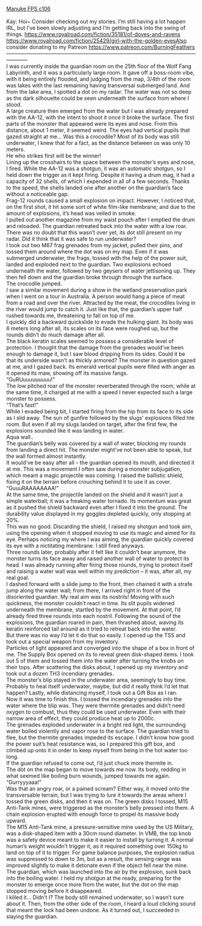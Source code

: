 [Manuke FPS c106](https://ashenfeather.wordpress.com/2020/10/10/fps-106/)
<br/><br/>
Kay: Hoi\~ Consider checking out my stories. I’m still having a lot happen IRL, but I’ve been slowly adjusting and I’m getting back into the swing of things. https://www.royalroad.com/fiction/35181/of-doves-and-ravens<br/>
https://www.royalroad.com/fiction/25429/girl-with-the-golden-eyesAlso consider donating to my Patreon  https://www.patreon.com/BurningFeathers<br/>
————————————————————————————————————————<br/>
I was currently inside the guardian room on the 25th floor of the Wolf Fang Labyrinth, and it was a particularly large room. It gave off a boss-room vibe, with it being entirely flooded, and judging from the map, 3/4th of the room was lakes with the last remaining having transversal submerged land. And from the lake area, I spotted a dot on my radar. The water was not so deep as the dark silhouette could be seen underneath the surface from where I stood. <br/>
A large creature then emerged from the water but I was already prepared with the AA-12, with the intent to shoot it once it broke the surface. The first parts of the monster that appeared were its eyes and nose. From this distance, about 1 meter, it seemed weird. The eyes had vertical pupils that gazed straight at me… Was this a crocodile? Most of its body was still underwater, I knew that for a fact, as the distance between us was only 10 meters. <br/>
He who strikes first will be the winner!<br/>
Lining up the crosshairs to the space between the monster’s eyes and nose, I fired. While the AA-12 was a shotgun, it was an automatic shotgun, so I held down the trigger as it kept firing. Despite it having a drum mag, it had a capacity of 32 shells, of which I expended in all of a few seconds. Thanks to the speed, the shells landed one after another on the guardian’s face without a noticeable gap. <br/>
Frag-12 rounds caused a small explosion on impact. However, I noticed that, on the first shot, it hit some sort of white film-like membrane; and due to the amount of explosions, it’s head was veiled in smoke. <br/>
I pulled out another magazine from my waist pouch after I emptied the drum and reloaded. The guardian retreated back into the water with a low roar. There was no doubt that this wasn’t over yet, its dot still present on my radar. Did it think that it was safe to run underwater? <br/>
I took out two M67 frag grenades from my jacket, pulled their pins, and tossed them around where the dot was on my map. Even if it was submerged underwater, the frags, tossed with the help of the power suit, landed and exploded next to the guardian. Two explosions echoed underneath the water, followed by two geysers of water jettisoning up. They then fell down and the guardian broke through through the surface. <br/>
The crocodile jumped. <br/>
I saw a similar movement during a show in the wetland preservation park when I went on a tour in Australia. A person would hang a piece of meat from a road and over the river. Attracted by the meat, the crocodiles living in the river would jump to catch it. Just like that, the guardian’s upper half rushed towards me, threatening to fall on top of me.<br/>
I quickly did a backward quickslide to evade the hulking giant. Its body was 6 meters long after all, its scales on its face were roughed up, but the rounds didn’t do much damage after all.<br/>
The black keratin scales seemed to possess a considerable level of protection. I thought that the damage from the grenades would’ve been enough to damage it, but I saw blood dripping from its sides. Could it be that its underside wasn’t as thickly armored? The monster in question gazed at me, and I gazed back. Its emerald vertical pupils were filled with anger as it opened its maw, showing off its massive fangs. <br/>
“GuRUuuuuuuuuu!”<br/>
The low pitched roar of the monster reverberated through the room, while at the same time, it charged at me with a speed I never expected such a large monster to possess. <br/>
“That’s fast!”<br/>
While I evaded being bit, I started firing from the hip from its face to its side as I slid away. The sun of gunfire followed by the slugs’ explosions filled hte room. But even if all my slugs landed on target, after the first few, the explosions sounded like it was landing in water. <br/>
Aqua wall..<br/>
The guardian’s belly was covered by a wall of water, blocking my rounds from landing a direct hit. The monster might’ve not been able to speak, but the wall formed almost instantly. <br/>
It would’ve be easy after all – the guardian opened its mouth, and directed it at me. This was a movement I often saw during a monster subjugation, which meant a magic projectile was coming. I raised the ballistic shield, fixing it on the terrain before crouching behind it to use it as cover. <br/>
“GuuuRAAAAAAAA!”<br/>
At the same time, the projectile landed on the shield and it wasn’t just a simple waterball; it was a freaking water tornado. Its momentum was great as it pushed the shield backward even after I fixed it into the ground. The durability value displayed in my goggles depleted quickly, only stopping at 20%.<br/>
This was no good. Discarding the shield, I raised my shotgun and took aim, using the opening when it stopped moving to use its magic and aimed for its eye. Perhaps noticing my where I was aiming, the guardian quickly covered its eye with a nictitating membrane. I still fired anyways. <br/>
Three rounds later, probably after it felt like it couldn’t bear anymore, the monster turns its face away and raised another wall of water to protect its head. I was already running after firing those rounds, trying to protect itself and raising a water wall was well within my prediction – it was, after all, my real goal. <br/>
I dashed forward with a slide jump to the front, then chained it with a strafe jump along the water wall; from there, I arrived right in front of the disoriented guardian. My real aim was its nostrils! Moving with such quickness, the monster couldn’t react in time. Its slit pupils widened underneath the membrane, startled by the movement. At that point, I’d already fired three rounds into each nostril. Following the sound of the explosions, the guardian roared in pain, then thrashed about, waving its keratin reinforced tail around as it tried to retreat back into the water. <br/>
But there was no way I’d let it do that so easily. I opened up the TSS and took out a special weapon from my inventory. <br/>
Particles of light appeared and converged into the shape of a box in front of me. The Supply Box opened on its to reveal green disk-shaped items. I took out 5 of them and tossed them into the water after turning the knobs on their tops. After scattering the disks about, I opened up my inventory and took out a dozen TH3 incendiary grenades.  <br/>
The monster’s blip stayed in the underwater area, seemingly to buy time. Probably to heal itself underwater, maybe, but did it really think I’d let that happen? Lastly, while distancing myself, I took out a Gift Box as I ran. <br/>
Now it was time to finish this. I tossed the incendiary grenades into the water where the blip was. They were thermite grenades and didn’t need oxygen to combust, thus they could be used underwater. Even with their narrow area of effect, they could produce heat up to 2000c. <br/>
The grenades exploded underwater in a bright red light, the surrounding water boiled violently and vapor rose to the surface. The guardian tried to flee, but the thermite grenades impeded its escape. I didn’t know how good the power suit’s heat resistance was, so I prepared this gift box, and climbed up onto it in order to keep myself from being in the hot water too long. <br/>
If the guardian refused to come out, I’d just chuck more thermite in. <br/>
The dot on the map began to move towards me now. Its body, redding in what seemed like boiling burn wounds, jumped towards me again. <br/>
“Gurryyyaaa!” <br/>
Was that an angry roar, or a pained scream? Either way, it moved onto the transversable terrain, but I was trying to lure it towards the areas where I tossed the green disks, and then it was on. The green disks I tossed, M15 Anti-Tank mines, were triggered as the monster’s belly pressed into them. A chain explosion erupted with enough force to propel its massive body upward. <br/>
The M15 Anti-Tank mine, a pressure-sensitive mine used by the US Military, was a disk-shaped item with a 30cm round diameter. In VMB, the top knob was a safety device meant to make it easier to install by turning it. A normal human’s weight wouldn’t trigger it, as it required something over 150kg to land on top of it to trigger. For game balance purposes, the explosion radius was suppressed to down to 3m, but as a result, the sensing range was improved slightly to make it detonate even if the object fell near the mine. The guardian, which was launched into the air by the explosion, sunk back into the boiling water. I held my shotgun at the ready, preparing for the monster to emerge once more from the water, but the dot on the map stopped moving before it disappeared. <br/>
I killed it… Didn’t I? The body still remained underwater, so I wasn’t sure about it. Then, from the other side of the room, I heard a loud clicking sound that meant the lock had been undone. As it turned out, I succeeded in slaying the guardian.<br/>
 